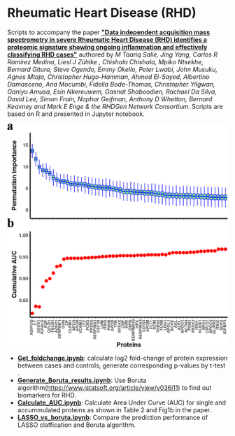 
# Rheumatic Heart Disease (RHD)

Scripts to accompany the paper [**"Data independent acquisition mass spectrometry in severe Rheumatic Heart Disease (RHD) identifies a proteomic signature showing ongoing inflammation and effectively classifying RHD cases"**](https://github.com/jyangUK/Rheumatic_heart_disease/blob/master/RHD_270921.R1.docx) authored by <i>M Taariq Salie, Jing Yang,  Carlos R Ramírez Medina, Liesl J Zühlke , Chishala Chishala, Mpiko Ntsekhe, Bernard Gitura, Steve Ogendo, Emmy Okello, Peter Lwabi, John Musuku, Agnes Mtaja, Christopher Hugo-Hamman, Ahmed El-Sayed, Albertino Damasceno, Ana Mocumbi, Fidelia Bode-Thomas, Christopher Yilgwan, Ganiyu Amusa, Esin Nkereuwem, Gasnat Shaboodien, Rachael Da Silva, David Lee, Simon Frain, Nophar Geifman, Anthony D Whetton, Bernard Keavney and  Mark E Enge &  the RHDGen Network Consortium</i>. Scripts are based on R and presented in Jupyter notebook. 
 
 ![ScreenShot](Data/Fig1.png)

- [**Get_foldchange.ipynb**](https://github.com/jyangUK/Rheumatic_heart_disease/blob/master/Get_foldchange.ipynb): calculate log2 fold-change of protein expression between cases and controls, generate corresponding p-values by t-test .
- [**Generate_Boruta_results.ipynb**](https://github.com/jyangUK/Rheumatic_heart_disease/blob/master/Generate_Boruta_results.ipynb): Use Boruta algorithm(https://www.jstatsoft.org/article/view/v036i11) to find out biomarkers for RHD.
- [**Calculate_AUC.ipynb**](https://github.com/jyangUK/Rheumatic_heart_disease/blob/master/Calculate_AUC.ipynb): Calculate Area Under Curve (AUC) for single and accummulated proteins as shown in Table 2 and Fig1b in the paper.
- [**LASSO_vs_boruta.ipynb**](https://github.com/jyangUK/Rheumatic_heart_disease/blob/master/LASSO_vs_boruta.ipynb): Compare the prediction performance of LASSO claffication and Boruta algorithm.
